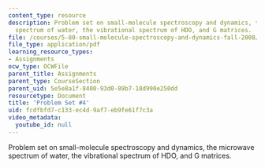 ```yaml
---
content_type: resource
description: Problem set on small-molecule spectroscopy and dynamics, the microwave
  spectrum of water, the vibrational spectrum of HDO, and G matrices.
file: /courses/5-80-small-molecule-spectroscopy-and-dynamics-fall-2008/fcdfbfd7c133ec4d9af7eb9fe61f7c3a_ps4_1994.pdf
file_type: application/pdf
learning_resource_types:
- Assignments
ocw_type: OCWFile
parent_title: Assignments
parent_type: CourseSection
parent_uid: 5e5e8a1f-8400-93d0-89b7-18d990e250dd
resourcetype: Document
title: 'Problem Set #4'
uid: fcdfbfd7-c133-ec4d-9af7-eb9fe61f7c3a
video_metadata:
  youtube_id: null
---
```

Problem set on small-molecule spectroscopy and dynamics, the microwave spectrum of water, the vibrational spectrum of HDO, and G matrices.


